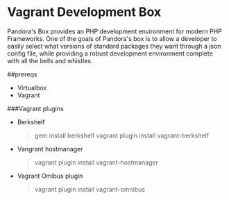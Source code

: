 # Vagrant Development Box

Pandora's Box provides an PHP development environment for modern PHP Frameworks. One of the goals of Pandora's box is to allow a developer to easily select what versions of standard packages they want through a json config file, while providing a robust development environment complete with all the bells and whistles.

##prereqs

* Virtualbox
* Vagrant

###Vagrant plugins

  * Berkshelf
    
  	>gem install berkshelf
    >vagrant plugin install vagrant-berkshelf

  * Vangrant hostmanager

    >vagrant plugin install vagrant-hostmanager

  * Vagrant Omibus plugin
  
    >vagrant plugin install vagrant-omnibus